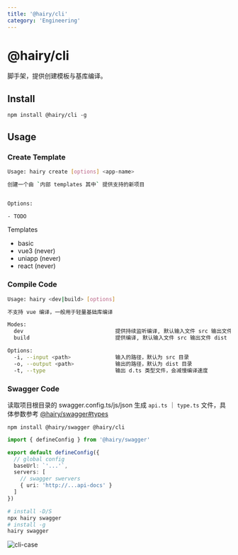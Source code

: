 ```yaml
---
title: '@hairy/cli'
category: 'Engineering'
---
```


# @hairy/cli

脚手架，提供创建模板与基库编译。

## Install

`npm install @hairy/cli -g`

## Usage

### Create Template

```sh
Usage: hairy create [options] <app-name>

创建一个由 `内部 templates 其中` 提供支持的新项目


Options:

- TODO
```

Templates
- basic
- vue3 (never)
- uniapp (never)
- react (never)

### Compile Code

```sh
Usage: hairy <dev|build> [options]

不支持 vue 编译，一般用于轻量基础库编译

Modes:
  dev                             提供持续监听编译, 默认输入文件 src 输出文件 dist
  build                           提供编译, 默认输入文件 src 输出文件 dist

Options:
  -i, --input <path>              输入的路径，默认为 src 目录
  -o, --output <path>             输出的路径，默认为 dist 目录
  -t, --type                      输出 d.ts 类型文件，会减慢编译速度
```

### Swagger Code

读取项目根目录的 swagger.config.ts/js/json 生成 `api.ts` ｜ `type.ts` 文件，具体参数参考 [@hairy/swagger#types](https://hairylib.com/swagger/#types)

`npm install @hairy/swagger @hairy/cli`

```ts
import { defineConfig } from '@hairy/swagger'

export default defineConfig({
  // global config
  baseUrl: `'...'`,
  servers: [
    // swagger swervers
    { uri: 'http://...api-docs' }
  ]
})
```

```sh
# install -D/S
npx hairy swagger
# install -g
hairy swagger
```

![cli-case](/public/cli-case.gif)